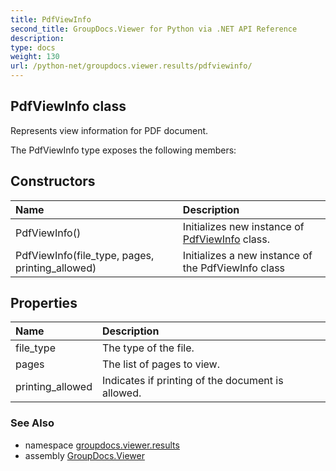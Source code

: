 ```yaml
---
title: PdfViewInfo
second_title: GroupDocs.Viewer for Python via .NET API Reference
description: 
type: docs
weight: 130
url: /python-net/groupdocs.viewer.results/pdfviewinfo/
---
```


## PdfViewInfo class

Represents view information for PDF document.

The PdfViewInfo type exposes the following members:
## Constructors
| Name | Description |
| :- | :- |
|PdfViewInfo()|Initializes new instance of [PdfViewInfo](/python-net/groupdocs.viewer.results/pdfviewinfo/) class.|
|PdfViewInfo(file_type, pages, printing_allowed)|Initializes a new instance of the PdfViewInfo class|
## Properties
| Name | Description |
| :- | :- |
|file_type|The type of the file.|
|pages|The list of pages to view.|
|printing_allowed|Indicates if printing of the document is allowed.|

### See Also

* namespace [groupdocs.viewer.results](/python-net/groupdocs.viewer.results/)
* assembly [GroupDocs.Viewer](/viewer/python-net/)

